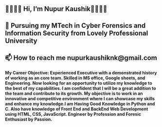 
<h2>
👋👋👋👋 Hi, I’m Nupur Kaushik👋👋👋👋
 </h2>
 
 <h2 🌱 Done my BTech in CSE
 </h2>

<h2>🌱 Pursuing my MTech in Cyber Forensics and Information Security from Lovely Professional University 
</h2>

<h2> 📫 How to reach me nupurkaushiknk@gmail.com  </h2>

<h4>
My Career Objective: Experienced Executive with a demonstrated history of working as an core team. Skilled in MS office, Google sheets, and Engineering. Now looking for an opportunity to utilize my knowledge to the best of my capabilities. I am confident that I will be a great addition to the team and contribute to its growth. My objective is to work in an innovative and competitive environment where I can showcase my skills and enhance my knowledge.I am Having Good Knowledge in Python and C. Also have knowledge of Front End and BackEnd Web Development using HTML, CSS, JavaScript.
Engineer by Profession and Foresic Enthusiast by Passion.</h4>



<!---
Nupurksk/Nupurksk is a ✨ special ✨ repository because its `README.md` (this file) appears on your GitHub profile.
You can click the Preview link to take a look at your changes.
--->
